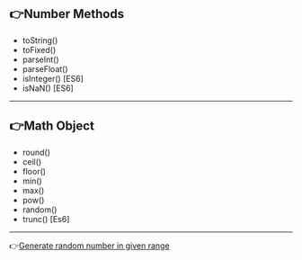 ##  :point_right:Number Methods

  - toString()
  - toFixed()
  - parseInt()
  - parseFloat()
  - isInteger() [ES6]
  - isNaN() [ES6]

  ---

##  :point_right:Math Object

  - round()
  - ceil()
  - floor()
  - min()
  - max()
  - pow()
  - random()
  - trunc() [Es6]

  ---

:point_right:[Generate random number in given range](https://www.geeksforgeeks.org/how-to-generate-random-number-in-given-range-using-javascript/)
